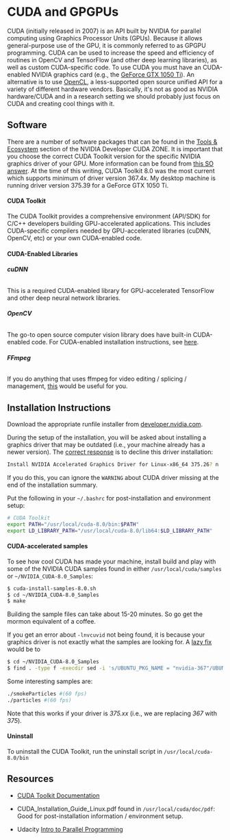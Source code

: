 CUDA and GPGPUs
===============

CUDA (initially released in 2007) is an API built by NVIDIA for parallel computing using Graphics Processor Units (GPUs). Because it allows general-purpose use of the GPU, it is commonly referred to as GPGPU programming. CUDA can be used to increase the speed and efficiency of routines in OpenCV and TensorFlow (and other deep learning libraries), as well as custom CUDA-specific code. To use CUDA you must have an CUDA-enabled NVIDIA graphics card (e.g., the [GeForce GTX 1050 Ti](https://www.nvidia.com/en-us/geforce/products/10series/geforce-gtx-1050/#specs)). An alternative is to use [OpenCL](https://wiki.tiker.net/CudaVsOpenCL), a less-supported open source unified API for a variety of different hardware vendors. Basically, it's not as good as NVIDIA hardware/CUDA and in a research setting we should probably just focus on CUDA and creating cool things with it.

## Software ##

There are a number of software packages that can be found in the [Tools & Ecosystem](https://developer.nvidia.com/tools-ecosystem) section of the NVIDIA Developer CUDA ZONE. It is important that you choose the correct CUDA Toolkit version for the specific NVIDIA graphics driver of your GPU. More information can be found from [this SO answer](https://stackoverflow.com/questions/30820513/what-is-version-of-cuda-for-nvidia-304-125/30820690#30820690). At the time of this writing, CUDA Toolkit 8.0 was the most current which supports minimum of driver version 367.4x. My desktop machine is running driver version 375.39 for a GeForce GTX 1050 Ti.

#### CUDA Toolkit ####

The CUDA Toolkit provides a comprehensive environment (API/SDK) for C/C++ developers building GPU-accelerated applications. This includes CUDA-specific compilers needed by GPU-accelerated libraries (cuDNN, OpenCV, etc) or your own CUDA-enabled code.

#### CUDA-Enabled Libraries ####

###### **cuDNN** ######

This is a required CUDA-enabled library for GPU-accelerated TensorFlow and other deep neural network libraries.

###### **OpenCV** ######

The go-to open source computer vision library does have built-in CUDA-enabled code. For CUDA-enabled installation instructions, see [here](../sw_guides/opencv.md).

###### **FFmpeg** ######

If you do anything that uses ffmpeg for video editing / splicing / management, [this](https://developer.nvidia.com/ffmpeg) would be useful for you.


## Installation Instructions ##

Download the appropriate runfile installer from [developer.nvidia.com](https://developer.nvidia.com/cuda-downloads).

During the setup of the installation, you will be asked about installing a graphics driver that may be outdated (i.e., your machine already has a newer version). The [correct response](https://devtalk.nvidia.com/default/topic/967017/cuda-toolkit-installing-outdated-graphics-driver/) is to decline this driver installation:

```bash
Install NVIDIA Accelerated Graphics Driver for Linux-x86_64 375.26? n
```

If you do this, you can ignore the `WARNING` about CUDA driver missing at the end of the installation summary.

Put the following in your `~/.bashrc` for post-installation and environment setup:

```bash
# CUDA Toolkit
export PATH="/usr/local/cuda-8.0/bin:$PATH"
export LD_LIBRARY_PATH="/usr/local/cuda-8.0/lib64:$LD_LIBRARY_PATH"
```

#### CUDA-accelerated samples ####

To see how cool CUDA has made your machine, install build and play with some of the NVIDIA CUDA samples found in either `/usr/local/cuda/samples` or `~/NVIDIA_CUDA-8.0_Samples`:

```bash
$ cuda-install-samples-8.0.sh
$ cd ~/NVIDIA_CUDA-8.0_Samples
$ make
```

Building the sample files can take about 15-20 minutes.
So go get the mormon equivalent of a coffee.

If you get an error about `-lnvcuvid` not being found, it is because your graphics driver is not exactly what the samples are looking for. A [lazy fix](https://askubuntu.com/a/890601) would be to

```bash
$ cd ~/NVIDIA_CUDA-8.0_Samples
$ find . -type f -execdir sed -i 's/UBUNTU_PKG_NAME = "nvidia-367"/UBUNTU_PKG_NAME = "nvidia-375"/g' '{}' \;
```

Some interesting samples are:

```bash
./smokeParticles #(60 fps)
./particles #(60 fps)
```

Note that this works if your driver is *375.xx* (i.e., we are replacing *367* with *375*).


#### Uninstall ####

To uninstall the CUDA Toolkit, run the uninstall script in `/usr/local/cuda-8.0/bin`


## Resources ##

* [CUDA Toolkit Documentation](https://docs.nvidia.com/cuda/index.html)

* CUDA_Installation_Guide_Linux.pdf found in `/usr/local/cuda/doc/pdf`: Good for post-installation information / environment setup.

* Udacity [Intro to Parallel Programming](https://www.udacity.com/course/intro-to-parallel-programming--cs344)
